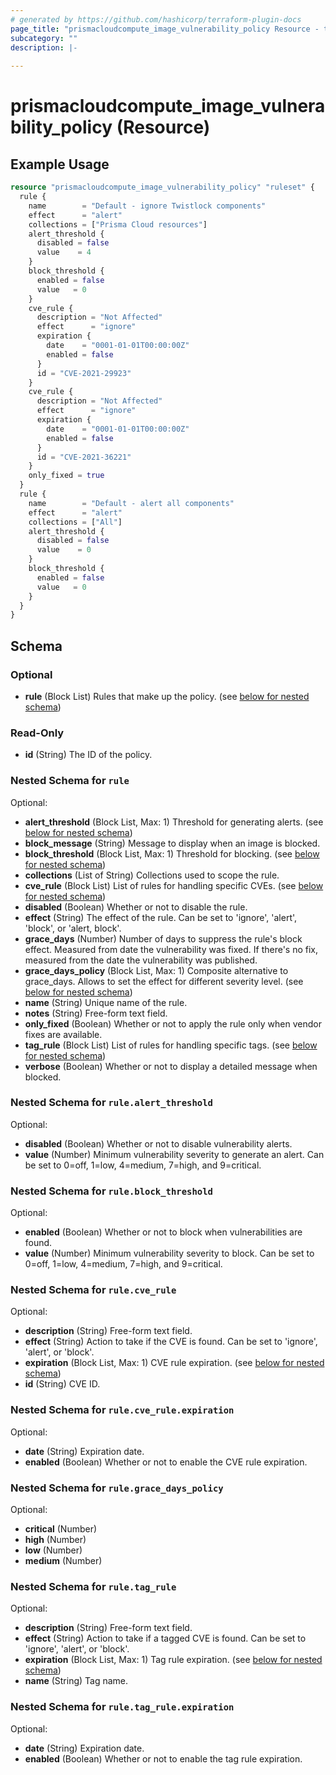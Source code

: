 ```yaml
---
# generated by https://github.com/hashicorp/terraform-plugin-docs
page_title: "prismacloudcompute_image_vulnerability_policy Resource - terraform-provider-prismacloudcompute"
subcategory: ""
description: |-
  
---
```


# prismacloudcompute_image_vulnerability_policy (Resource)



## Example Usage

```terraform
resource "prismacloudcompute_image_vulnerability_policy" "ruleset" {
  rule {
    name        = "Default - ignore Twistlock components"
    effect      = "alert"
    collections = ["Prisma Cloud resources"]
    alert_threshold {
      disabled = false
      value    = 4
    }
    block_threshold {
      enabled = false
      value   = 0
    }
    cve_rule {
      description = "Not Affected"
      effect      = "ignore"
      expiration {
        date    = "0001-01-01T00:00:00Z"
        enabled = false
      }
      id = "CVE-2021-29923"
    }
    cve_rule {
      description = "Not Affected"
      effect      = "ignore"
      expiration {
        date    = "0001-01-01T00:00:00Z"
        enabled = false
      }
      id = "CVE-2021-36221"
    }
    only_fixed = true
  }
  rule {
    name        = "Default - alert all components"
    effect      = "alert"
    collections = ["All"]
    alert_threshold {
      disabled = false
      value    = 0
    }
    block_threshold {
      enabled = false
      value   = 0
    }
  }
}
```

<!-- schema generated by tfplugindocs -->
## Schema

### Optional

- **rule** (Block List) Rules that make up the policy. (see [below for nested schema](#nestedblock--rule))

### Read-Only

- **id** (String) The ID of the policy.

<a id="nestedblock--rule"></a>
### Nested Schema for `rule`

Optional:

- **alert_threshold** (Block List, Max: 1) Threshold for generating alerts. (see [below for nested schema](#nestedblock--rule--alert_threshold))
- **block_message** (String) Message to display when an image is blocked.
- **block_threshold** (Block List, Max: 1) Threshold for blocking. (see [below for nested schema](#nestedblock--rule--block_threshold))
- **collections** (List of String) Collections used to scope the rule.
- **cve_rule** (Block List) List of rules for handling specific CVEs. (see [below for nested schema](#nestedblock--rule--cve_rule))
- **disabled** (Boolean) Whether or not to disable the rule.
- **effect** (String) The effect of the rule. Can be set to 'ignore', 'alert', 'block', or 'alert, block'.
- **grace_days** (Number) Number of days to suppress the rule's block effect. Measured from date the vulnerability was fixed. If there's no fix, measured from the date the vulnerability was published.
- **grace_days_policy** (Block List, Max: 1) Composite alternative to grace_days. Allows to set the effect for different severity level. (see [below for nested schema](#nestedblock--rule--grace_days_policy))
- **name** (String) Unique name of the rule.
- **notes** (String) Free-form text field.
- **only_fixed** (Boolean) Whether or not to apply the rule only when vendor fixes are available.
- **tag_rule** (Block List) List of rules for handling specific tags. (see [below for nested schema](#nestedblock--rule--tag_rule))
- **verbose** (Boolean) Whether or not to display a detailed message when blocked.

<a id="nestedblock--rule--alert_threshold"></a>
### Nested Schema for `rule.alert_threshold`

Optional:

- **disabled** (Boolean) Whether or not to disable vulnerability alerts.
- **value** (Number) Minimum vulnerability severity to generate an alert. Can be set to 0=off, 1=low, 4=medium, 7=high, and 9=critical.


<a id="nestedblock--rule--block_threshold"></a>
### Nested Schema for `rule.block_threshold`

Optional:

- **enabled** (Boolean) Whether or not to block when vulnerabilities are found.
- **value** (Number) Minimum vulnerability severity to block. Can be set to 0=off, 1=low, 4=medium, 7=high, and 9=critical.


<a id="nestedblock--rule--cve_rule"></a>
### Nested Schema for `rule.cve_rule`

Optional:

- **description** (String) Free-form text field.
- **effect** (String) Action to take if the CVE is found. Can be set to 'ignore', 'alert', or 'block'.
- **expiration** (Block List, Max: 1) CVE rule expiration. (see [below for nested schema](#nestedblock--rule--cve_rule--expiration))
- **id** (String) CVE ID.

<a id="nestedblock--rule--cve_rule--expiration"></a>
### Nested Schema for `rule.cve_rule.expiration`

Optional:

- **date** (String) Expiration date.
- **enabled** (Boolean) Whether or not to enable the CVE rule expiration.



<a id="nestedblock--rule--grace_days_policy"></a>
### Nested Schema for `rule.grace_days_policy`

Optional:

- **critical** (Number)
- **high** (Number)
- **low** (Number)
- **medium** (Number)


<a id="nestedblock--rule--tag_rule"></a>
### Nested Schema for `rule.tag_rule`

Optional:

- **description** (String) Free-form text field.
- **effect** (String) Action to take if a tagged CVE is found. Can be set to 'ignore', 'alert', or 'block'.
- **expiration** (Block List, Max: 1) Tag rule expiration. (see [below for nested schema](#nestedblock--rule--tag_rule--expiration))
- **name** (String) Tag name.

<a id="nestedblock--rule--tag_rule--expiration"></a>
### Nested Schema for `rule.tag_rule.expiration`

Optional:

- **date** (String) Expiration date.
- **enabled** (Boolean) Whether or not to enable the tag rule expiration.


